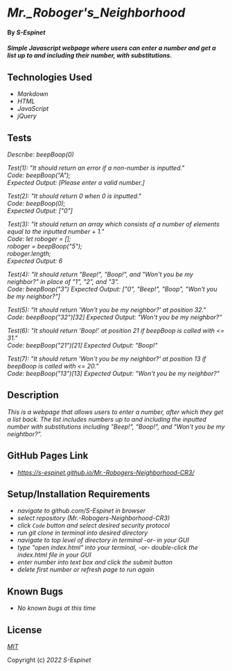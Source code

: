 # _Mr.\_Roboger's\_Neighborhood_

#### By _**S-Espinet**_

#### _Simple Javascript webpage where users can enter a number and get a list up to and including their number, with substitutions._

## Technologies Used

* _Markdown_
* _HTML_
* _JavaScript_
* _jQuery_

## Tests

_Describe: beepBoop(0)_

_Test(1): "It should return an error if a non-number is inputted."_  
_Code: beepBoop("A");_  
_Expected Output: [Please enter a valid number.]_

_Test(2): "It should return 0 when 0 is inputted."_  
_Code: beepBoop(0);_  
_Expected Output: ["0"]_

_Test(3): "It should return an array which consists of a number of elements equal to the inputted number + 1."_  
_Code: let roboger = [];_  
_roboger = beepBoop("5");_  
_roboger.length;_  
_Expected Output: 6_

_Test(4): "It should return "Beep!", "Boop!", and "Won't you be my neighbor?" in place of "1", "2", and "3"._  
_Code: beepBoop("3")_
_Expected Output: ["0", "Beep!", "Boop", "Won't you be my neighbor?"]_

_Test(5): "It should return 'Won't you be my neighbor?' at position 32."_  
_Code: beepBoop("32")[32]_
_Expected Output: "Won't you be my neighbor?"_

_Test(6): "It should return 'Boop!' at position 21 if beepBoop is called with <= 31."_  
_Code: beepBoop("21")[21]_
_Expected Output: "Boop!"_

_Test(7): "It should return 'Won't you be my neighbor?' at position 13 if beepBoop is called with <= 20."_  
_Code: beepBoop("13")[13]_
_Expected Output: "Won't you be my neighbor?"_

## Description

_This is a webpage that allows users to enter a number, after which they get a list back. The list includes numbers up to and including the inputted number with substitutions including "Beep!", "Boop!", and "Won't you be my neightbor?"._

## GitHub Pages Link

* _https://s-espinet.github.io/Mr.-Robogers-Neighborhood-CR3/_

## Setup/Installation Requirements

* _navigate to github.com/S-Espinet in browser_
* _select repository (Mr.-Robogers-Neighborhood-CR3)_
* _click `Code` button and select desired security protocol_
* _run git clone in terminal into desired directory_
* _navigate to top level of directory in terminal -or- in your GUI_
* _type "open index.html" into your terminal, -or- double-click the index.html file in your GUI_
* _enter number into text box and click the submit button_
* _delete first number or refresh page to run again_

## Known Bugs

* _No known bugs at this time_

## License

_[MIT](https://en.wikipedia.org/wiki/MIT_License)_

Copyright (c) _2022_ _S-Espinet_